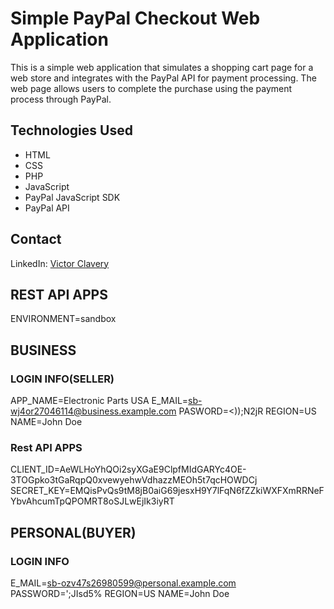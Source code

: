 # Simple PayPal Checkout Web Application

This is a simple web application that simulates a shopping cart page for a web store and integrates with the PayPal API for payment processing. The web page allows users to complete the purchase using the payment process through PayPal.


## Technologies Used
- HTML
- CSS
- PHP
- JavaScript
- PayPal JavaScript SDK
- PayPal API


## Contact


LinkedIn: [Victor Clavery](https://www.linkedin.com/in/victorclavery/)



## REST API APPS

ENVIRONMENT=sandbox

## BUSINESS

### LOGIN INFO(SELLER)
APP_NAME=Electronic Parts USA
E_MAIL=sb-wj4or27046114@business.example.com
PASWORD=<));N2jR
REGION=US
NAME=John Doe
### Rest API APPS
CLIENT_ID=AeWLHoYhQOi2syXGaE9ClpfMIdGARYc4OE-3TOGpko3tGaRqpQ0xvewyehwVdhazzMEOh5t7qcHOWDCj
SECRET_KEY=EMQisPvQs9tM8jB0aiG69jesxH9Y7lFqN6fZZkiWXFXmRRNeFYbvAhcumTpQPOMRT8oSJLwEjIk3iyRT

## PERSONAL(BUYER)

### LOGIN INFO
E_MAIL=sb-ozv47s26980599@personal.example.com
PASSWORD=';JIsd5%
REGION=US
NAME=John Doe


